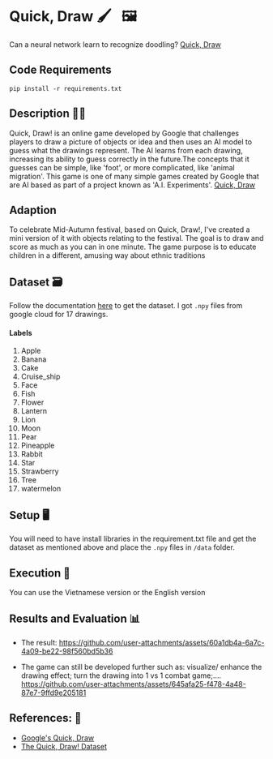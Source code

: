 # Quick, Draw 🖌️ &nbsp; 🖼️

Can a neural network learn to recognize doodling? [Quick, Draw](https://quickdraw.withgoogle.com/)

## Code Requirements

`pip install -r requirements.txt`

## Description 👨‍🎨
Quick, Draw! is an online game developed by Google that challenges players to draw a picture of objects or idea and then uses an AI model to guess what the drawings represent. The AI learns from each drawing, increasing its ability to guess correctly in the future.The concepts that it guesses can be simple, like 'foot', or more complicated, like 'animal migration'. This game is one of many simple games created by Google that are AI based as part of a project known as 'A.I. Experiments'. [Quick, Draw](https://quickdraw.withgoogle.com/)

## Adaption 
To celebrate Mid-Autumn festival, based on Quick, Draw!, I've created a mini version of it with objects relating to the festival. The goal is to draw and score as much as you can in one minute. The game purpose is to educate children in a different, amusing way about ethnic traditions

## Dataset 🗃️
Follow the documentation [here](https://github.com/googlecreativelab/quickdraw-dataset) to get the dataset. I got `.npy` files from google cloud for 17 drawings.

#### Labels
1) Apple
2) Banana 	
3) Cake
4) Cruise_ship
5) Face
6) Fish 
7) Flower
8) Lantern
9) Lion 
10) Moon 
11) Pear 
12) Pineapple 
13) Rabbit
14) Star
15) Strawberry
16) Tree
17) watermelon

## Setup 🖥️

 You will need to have install libraries in the requirement.txt file and get the dataset as mentioned above and place the `.npy` files in `/data` folder.

## Execution 🐉
You can use the Vietnamese version or the English version

## Results and Evaluation 📊
- The result:
https://github.com/user-attachments/assets/60a1db4a-6a7c-4a09-be22-98f560bd5b36

- The game can still be developed further such as: visualize/ enhance the drawing effect; turn the drawing into 1 vs 1 combat game;....
https://github.com/user-attachments/assets/645afa25-f478-4a48-87e7-9ffd9e205181


## References: 🔱
 
 - [Google's Quick, Draw](https://quickdraw.withgoogle.com/) 
 - [The Quick, Draw! Dataset](https://github.com/googlecreativelab/quickdraw-dataset)




